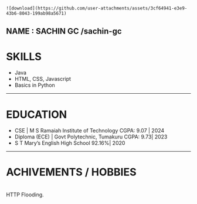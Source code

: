 
                                                                                                                    ![download](https://github.com/user-attachments/assets/3cf64941-e3e9-43b6-8043-199ab98a5671)

  NAME : SACHIN GC
   /sachin-gc
 ---
  <h1>SKILLS</h1>
  <ul>
    <li>Java</li>
    <li>HTML, CSS, Javascript</li>
    <li>Basics in Python </li>
  </ul>
   
<hr>
  <h1>EDUCATION</h1>
  <ul>
    <li>CSE | M S Ramaiah Institute of Technology	                                 CGPA:  9.07 | 2024</li>
    <li> Diploma (ECE) | Govt Polytechnic, Tumakuru                                  CGPA:  9.73| 2023 </li>
    <li> S T Mary’s English High School                                               92.16%| 2020  </li>
   
  </ul>
    
<hr>

  <h1>ACHIVEMENTS / HOBBIES</h1><br>
    HTTP Flooding.
